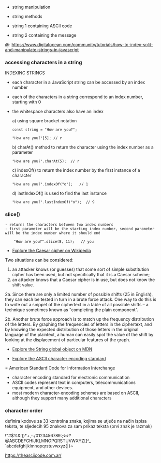 - string manipulation
- string methods 

- string 1 containing ASCII code
- string 2 containing the message



@: https://www.digitalocean.com/community/tutorials/how-to-index-split-and-manipulate-strings-in-javascript


  ### accessing characters in a string

  INDEXING STRINGS

  - each character in a JavaScript string can be accessed by an index number
  - each of the characters in a string correspond to an index number, starting with 0
  - the whitespace characters also have an index

    a) using square bracket notation

        const string = "How are you?";

        "How are you?"[5]; // r
 
    b) charAt() method to return the character using the index number as a parameter

        "How are you?".charAt(5);  // r



    c) indexOf() to return the index number by the first instance of a character

        "How are you?".indexOf("o");   // 1

    d) lastIndexOf() is used to find the last instance

        "How are you?".lastIndexOf("o");  // 9


  ### slice()

    - returns the characters between two index numbers
    - first parameter will be the starting index number, second parameter will be the index number where it should end

        "How are you?".slice(8, 11);   // you

    


 
* [Explore the Caesar cipher on Wikipedia](https://en.wikipedia.org/wiki/Caesar_cipher)


Two situations can be considered:

1. an attacker knows (or guesses) that some sort of simple substitution cipher has been used, but not specifically that it is a Caesar scheme;
2. an attacker knows that a Caesar cipher is in use, but does not know the shift value.

  2a. Since there are only a limited number of possible shifts (25 in English), they can each be tested in turn in a brute force attack. 
  One way to do this is to write out a snippet of the ciphertext in a table of all possible shifts – a technique sometimes known as "completing the plain component".

  2b. Another brute force approach is to match up the frequency distribution of the letters. By graphing the frequencies of letters in the ciphertext, and by knowing the expected distribution of those letters in the original language of the plaintext, a human can easily spot the value of the shift by looking at the displacement of particular features of the graph. 




* [Explore the String global object on MDN](https://developer.mozilla.org/en-US/docs/Web/JavaScript/Reference/Global_Objects/String)

* [Explore the ASCII character encoding standard](https://en.wikipedia.org/wiki/ASCII)

= American Standard Code for Information Interchange

- character encoding standard for electronic communication
- ASCII codes represent text in computers, telecommunications equipment, and other devices. 
- most modern character-encoding schemes are based on ASCII, although they support many additional characters


### character order

definira kodove za 33 kontrolna znaka, kojima se utječe na način ispisa teksta, te sljedećih 95 znakova za sam prikaz teksta (prvi znak je razmak)

 !"#$%&'()*+,-./0123456789:;<=>?
@ABCDEFGHIJKLMNOPQRSTUVWXYZ[\]^_
`abcdefghijklmnopqrstuvwxyz{|}~

https://theasciicode.com.ar/

